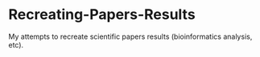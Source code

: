 # Recreating-Papers-Results
My attempts to recreate scientific papers results (bioinformatics analysis, etc).
